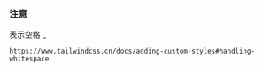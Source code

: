 ### 注意

表示空格 _

```shell
https://www.tailwindcss.cn/docs/adding-custom-styles#handling-whitespace
```
